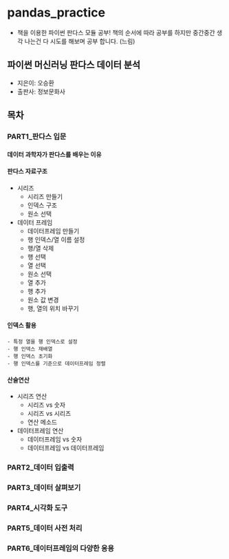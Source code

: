 # pandas_practice
- 책을 이용한 파이썬 판다스 모듈 공부!
책의 순서에 따라 공부를 하지만 중간중간 생각 나는건 다 시도를 해보며 공부 합니다. (느림)

## 파이썬 머신러닝 판다스 데이터 분석
- 지은이: 오승환
- 출판사: 정보문화사

## 목차
### PART1_판다스 입문
#### 데이터 과학자가 판다스를 배우는 이유
#### 판다스 자료구조
- 시리즈
    - 시리즈 만들기
    - 인덱스 구조
    - 원소 선택
- 데이터 프레임
    - 데이터프레임 만들기
    - 행 인덱스/열 이름 설정
    - 행/열 삭제
    - 행 선택
    - 열 선택
    - 원소 선택
    - 열 추가
    - 행 추가
    - 원소 값 변경
    - 행, 열의 위치 바꾸기
#### 인덱스 활용
    - 특정 열을 행 인덱스로 설정
    - 행 인덱스 재배열
    - 행 인덱스 초기화
    - 행 인덱스를 기준으로 데이터프레임 정렬
#### 산술연산
- 시리즈 연산
    - 시리즈 vs 숫자
    - 시리즈 vs 시리즈
    - 연산 메소드
- 데이터프레임 연산
    - 데이터프레임 vs 숫자
    - 데이터프레임 vs 데이터프레임

### PART2_데이터 입출력

### PART3_데이터 살펴보기

### PART4_시각화 도구

### PART5_데이터 사전 처리

### PART6_데이터프레임의 다양한 응용
